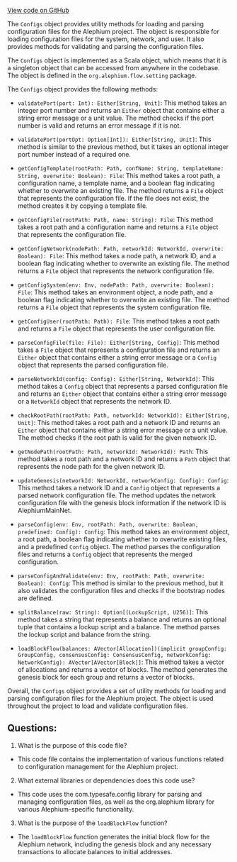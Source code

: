 [View code on GitHub](https://github.com/alephium/alephium/flow/src/main/scala/org/alephium/flow/setting/Configs.scala)

The `Configs` object provides utility methods for loading and parsing configuration files for the Alephium project. The object is responsible for loading configuration files for the system, network, and user. It also provides methods for validating and parsing the configuration files.

The `Configs` object is implemented as a Scala object, which means that it is a singleton object that can be accessed from anywhere in the codebase. The object is defined in the `org.alephium.flow.setting` package.

The `Configs` object provides the following methods:

- `validatePort(port: Int): Either[String, Unit]`: This method takes an integer port number and returns an `Either` object that contains either a string error message or a unit value. The method checks if the port number is valid and returns an error message if it is not.

- `validatePort(portOpt: Option[Int]): Either[String, Unit]`: This method is similar to the previous method, but it takes an optional integer port number instead of a required one.

- `getConfigTemplate(rootPath: Path, confName: String, templateName: String, overwrite: Boolean): File`: This method takes a root path, a configuration name, a template name, and a boolean flag indicating whether to overwrite an existing file. The method returns a `File` object that represents the configuration file. If the file does not exist, the method creates it by copying a template file.

- `getConfigFile(rootPath: Path, name: String): File`: This method takes a root path and a configuration name and returns a `File` object that represents the configuration file.

- `getConfigNetwork(nodePath: Path, networkId: NetworkId, overwrite: Boolean): File`: This method takes a node path, a network ID, and a boolean flag indicating whether to overwrite an existing file. The method returns a `File` object that represents the network configuration file.

- `getConfigSystem(env: Env, nodePath: Path, overwrite: Boolean): File`: This method takes an environment object, a node path, and a boolean flag indicating whether to overwrite an existing file. The method returns a `File` object that represents the system configuration file.

- `getConfigUser(rootPath: Path): File`: This method takes a root path and returns a `File` object that represents the user configuration file.

- `parseConfigFile(file: File): Either[String, Config]`: This method takes a `File` object that represents a configuration file and returns an `Either` object that contains either a string error message or a `Config` object that represents the parsed configuration file.

- `parseNetworkId(config: Config): Either[String, NetworkId]`: This method takes a `Config` object that represents a parsed configuration file and returns an `Either` object that contains either a string error message or a `NetworkId` object that represents the network ID.

- `checkRootPath(rootPath: Path, networkId: NetworkId): Either[String, Unit]`: This method takes a root path and a network ID and returns an `Either` object that contains either a string error message or a unit value. The method checks if the root path is valid for the given network ID.

- `getNodePath(rootPath: Path, networkId: NetworkId): Path`: This method takes a root path and a network ID and returns a `Path` object that represents the node path for the given network ID.

- `updateGenesis(networkId: NetworkId, networkConfig: Config): Config`: This method takes a network ID and a `Config` object that represents a parsed network configuration file. The method updates the network configuration file with the genesis block information if the network ID is AlephiumMainNet.

- `parseConfig(env: Env, rootPath: Path, overwrite: Boolean, predefined: Config): Config`: This method takes an environment object, a root path, a boolean flag indicating whether to overwrite existing files, and a predefined `Config` object. The method parses the configuration files and returns a `Config` object that represents the merged configuration.

- `parseConfigAndValidate(env: Env, rootPath: Path, overwrite: Boolean): Config`: This method is similar to the previous method, but it also validates the configuration files and checks if the bootstrap nodes are defined.

- `splitBalance(raw: String): Option[(LockupScript, U256)]`: This method takes a string that represents a balance and returns an optional tuple that contains a lockup script and a balance. The method parses the lockup script and balance from the string.

- `loadBlockFlow(balances: AVector[Allocation])(implicit groupConfig: GroupConfig, consensusConfig: ConsensusConfig, networkConfig: NetworkConfig): AVector[AVector[Block]]`: This method takes a vector of allocations and returns a vector of blocks. The method generates the genesis block for each group and returns a vector of blocks.

Overall, the `Configs` object provides a set of utility methods for loading and parsing configuration files for the Alephium project. The object is used throughout the project to load and validate configuration files.
## Questions: 
 1. What is the purpose of this code file?
- This code file contains the implementation of various functions related to configuration management for the Alephium project.

2. What external libraries or dependencies does this code use?
- This code uses the com.typesafe.config library for parsing and managing configuration files, as well as the org.alephium library for various Alephium-specific functionality.

3. What is the purpose of the `loadBlockFlow` function?
- The `loadBlockFlow` function generates the initial block flow for the Alephium network, including the genesis block and any necessary transactions to allocate balances to initial addresses.